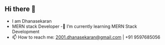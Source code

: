 ## Hi there 👋 
- I am Dhanasekaran 
- MERN stack Developer
-🌱 I’m currently learning MERN Stack Development
- 📫 How to reach me: 2001.dhanasekaran@gmail.com | +91 9597685056


